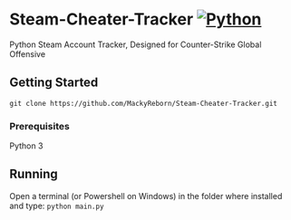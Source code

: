 # Steam-Cheater-Tracker [![Python](https://img.shields.io/badge/python-v3.7-blue)](https://en.wikipedia.org/wiki/Python_(programming_language))
Python Steam Account Tracker, Designed for Counter-Strike Global Offensive

## Getting Started

``` git clone https://github.com/MackyReborn/Steam-Cheater-Tracker.git ```

### Prerequisites

Python 3

## Running

Open a terminal (or Powershell on Windows) in the folder where installed and type: ```python main.py```

